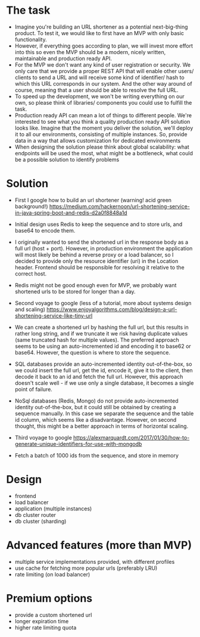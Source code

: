 # The task

- Imagine you're building an URL shortener as a potential next-big-thing product. To test it, we would like to first
  have an MVP with only basic functionality.
- However, if everything goes according to plan, we will invest more effort into this so even the MVP should be a
  modern, nicely written, maintainable and production ready API.
- For the MVP we don't want any kind of user registration or security. We only care that we provide a proper REST API
  that will enable other users/ clients to send a URL and will receive some kind of identifier/ hash to which this URL
  corresponds in our system. And the other way around of course, meaning that a user should be able to resolve the full
  URL.
- To speed up the development, we won't be writing everything on our own, so please think of libraries/ components you
  could use to fulfill the task.
- Production ready API can mean a lot of things to different people. We're interested to see what you think a quality
  production ready API solution looks like. Imagine that the moment you deliver the solution, we'll deploy it to all our
  environments, consisting of multiple instances. So, provide data in a way that allows customization for dedicated
  environments
- When designing the solution please think about global scalability: what endpoints will be used the most, what might be
  a bottleneck, what could be a possible solution to identify problems

# Solution

- First I google how to build an url shortener (warning! acid green background!)
  https://medium.com/hackernoon/url-shortening-service-in-java-spring-boot-and-redis-d2a0f8848a1d
- Initial design uses Redis to keep the sequence and to store urls, and base64 to encode them.
- I originally wanted to send the shortened url in the response body as a full url (host + port). However, in production
  environment the application will most likely be behind a reverse proxy or a load balancer, so I decided to provide
  only the resource identifier (uri) in the Location header. Frontend should be responsible for resolving it relative to
  the correct host.
- Redis might not be good enough even for MVP, we probably want shortened urls to be stored for longer than a day.

- Second voyage to google (less of a tutorial, more about systems design and scaling)
  https://www.enjoyalgorithms.com/blog/design-a-url-shortening-service-like-tiny-url
- We can create a shortened url by hashing the full url, but this results in rather long string, and if we truncate it
  we risk having duplicate values (same truncated hash for multiple values). The preferred approach seems to be using an
  auto-incremented id and encoding it to base62 or base64. However, the question is where to store the sequence.
- SQL databases provide an auto-incremented identity out-of-the-box, so we could insert the full url, get the id, encode
  it, give it to the client, then decode it back to an id and fetch the full url. However, this approach doesn't scale
  well - if we use only a single database, it becomes a single point of failure.
- NoSql databases (Redis, Mongo) do not provide auto-incremented identity out-of-the-box, but it could still be obtained
  by creating a sequence manually. In this case we separate the sequence and the table id column, which seems like a
  disadvantage. However, on second thought, this might be a better approach in terms of horizontal scaling.

- Third voyage to google
  https://alexmarquardt.com/2017/01/30/how-to-generate-unique-identifiers-for-use-with-mongodb
- Fetch a batch of 1000 ids from the sequence, and store in memory

# Design

- frontend
- load balancer
- application (multiple instances)
- db cluster router
- db cluster (sharding)

# Advanced features (more than MVP)

- multiple service implementations provided, with different profiles
- use cache for fetching more popular urls (preferably LRU)
- rate limiting (on load balancer)

# Premium options
- provide a custom shortened url
- longer expiration time
- higher rate limiting quota